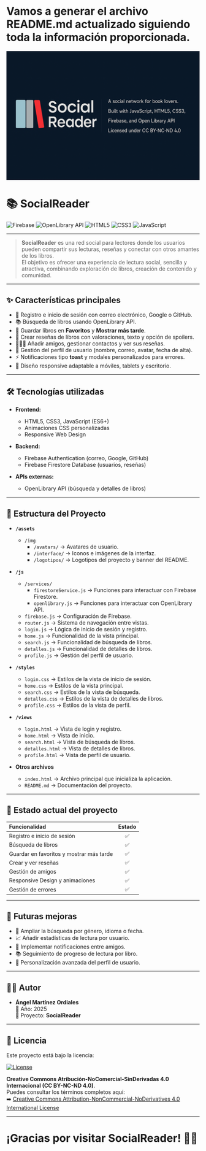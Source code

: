 # Vamos a generar el archivo README.md actualizado siguiendo toda la información proporcionada.

![SocialReader Banner](src/assets/img/logotipos/BannerReadMe.png)

# 📚 SocialReader

![Firebase](https://img.shields.io/badge/Firebase-FFCA28?style=for-the-badge&logo=firebase&logoColor=white)
![OpenLibrary API](https://img.shields.io/badge/OpenLibrary-34A853?style=for-the-badge&logo=openlibrary&logoColor=white)
![HTML5](https://img.shields.io/badge/HTML5-E34F26?style=for-the-badge&logo=html5&logoColor=white)
![CSS3](https://img.shields.io/badge/CSS3-1572B6?style=for-the-badge&logo=css3&logoColor=white)
![JavaScript](https://img.shields.io/badge/JavaScript-F7DF1E?style=for-the-badge&logo=javascript&logoColor=black)

---

> **SocialReader** es una red social para lectores donde los usuarios pueden compartir sus lecturas, reseñas y conectar con otros amantes de los libros.  
> El objetivo es ofrecer una experiencia de lectura social, sencilla y atractiva, combinando exploración de libros, creación de contenido y comunidad.

---

## ✨ Características principales

- 🔐 Registro e inicio de sesión con correo electrónico, Google o GitHub.
- 📚 Búsqueda de libros usando OpenLibrary API.
- 💖 Guardar libros en **Favoritos** y **Mostrar más tarde**.
- 📝 Crear reseñas de libros con valoraciones, texto y opción de spoilers.
- 🧑‍🤝‍🧑 Añadir amigos, gestionar contactos y ver sus reseñas.
- 🧩 Gestión del perfil de usuario (nombre, correo, avatar, fecha de alta).
- ⚡ Notificaciones tipo **toast** y modales personalizados para errores.
- 📱 Diseño responsive adaptable a móviles, tablets y escritorio.

---

## 🛠️ Tecnologías utilizadas

- **Frontend:**
  - HTML5, CSS3, JavaScript (ES6+)
  - Animaciones CSS personalizadas
  - Responsive Web Design

- **Backend:**
  - Firebase Authentication (correo, Google, GitHub)
  - Firebase Firestore Database (usuarios, reseñas)

- **APIs externas:**
  - OpenLibrary API (búsqueda y detalles de libros)

---

## 📂 Estructura del Proyecto

- **`/assets`**  
  - `/img`
    - `/avatars/` → Avatares de usuario.  
    - `/interface/` → Iconos e imágenes de la interfaz.  
    - `/logotipos/` → Logotipos del proyecto y banner del README.

- **`/js`**  
  - `/services/`
    - `firestoreService.js` → Funciones para interactuar con Firebase Firestore.
    - `openlibrary.js` → Funciones para interactuar con OpenLibrary API.
  - `firebase.js` → Configuración de Firebase.
  - `router.js` → Sistema de navegación entre vistas.
  - `login.js` → Lógica de inicio de sesión y registro.
  - `home.js` → Funcionalidad de la vista principal.
  - `search.js` → Funcionalidad de búsqueda de libros.
  - `detalles.js` → Funcionalidad de detalles de libros.
  - `profile.js` → Gestión del perfil de usuario.

- **`/styles`**  
  - `login.css` → Estilos de la vista de inicio de sesión.
  - `home.css` → Estilos de la vista principal.
  - `search.css` → Estilos de la vista de búsqueda.
  - `detalles.css` → Estilos de la vista de detalles de libros.
  - `profile.css` → Estilos de la vista de perfil.

- **`/views`**  
  - `login.html` → Vista de login y registro.
  - `home.html` → Vista de inicio.
  - `search.html` → Vista de búsqueda de libros.
  - `detalles.html` → Vista de detalles de libros.
  - `profile.html` → Vista de perfil de usuario.

- **Otros archivos**
  - `index.html` → Archivo principal que inicializa la aplicación.
  - `README.md` → Documentación del proyecto.

---

## 🚀 Estado actual del proyecto

| Funcionalidad | Estado |
|:--------------|:------:|
| Registro e inicio de sesión | ✅ |
| Búsqueda de libros | ✅ |
| Guardar en favoritos y mostrar más tarde | ✅ |
| Crear y ver reseñas | ✅ |
| Gestión de amigos | ✅ |
| Responsive Design y animaciones | ✅ |
| Gestión de errores | ✅ |

---

## 🎯 Futuras mejoras

- 🔎 Ampliar la búsqueda por género, idioma o fecha.
- 📈 Añadir estadísticas de lectura por usuario.
- 🔔 Implementar notificaciones entre amigos.
- 📚 Seguimiento de progreso de lectura por libro.
- 🎨 Personalización avanzada del perfil de usuario.

---

## 🧑‍💻 Autor

- **Ángel Martínez Ordiales**  
  📅 Año: 2025  
  🚀 Proyecto: **SocialReader**  

---

## 📜 Licencia

Este proyecto está bajo la licencia:

[![License](https://img.shields.io/badge/license-CC%20BY--NC--ND%204.0-blue.svg)](https://creativecommons.org/licenses/by-nc-nd/4.0/)

**Creative Commons Atribución-NoComercial-SinDerivadas 4.0 Internacional (CC BY-NC-ND 4.0)**.  
Puedes consultar los términos completos aquí:  
➡️ [Creative Commons Attribution-NonCommercial-NoDerivatives 4.0 International License](https://creativecommons.org/licenses/by-nc-nd/4.0/)

---

# ¡Gracias por visitar **SocialReader**! 🚀📖
